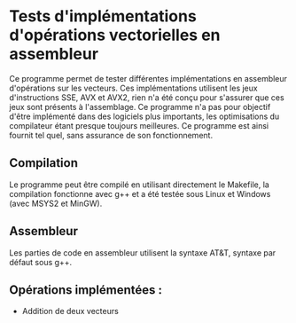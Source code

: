 # Tests d'implémentations d'opérations vectorielles en assembleur

Ce programme permet de tester différentes implémentations en assembleur d'opérations sur les vecteurs. Ces implémentations utilisent les jeux d'instructions SSE, AVX et AVX2, rien n'a été conçu pour s'assurer que ces jeux sont présents à l'assemblage.
Ce programme n'a pas pour objectif d'être implémenté dans des logiciels plus importants, les optimisations du compilateur étant presque toujours meilleures. Ce programme est ainsi fournit tel quel, sans assurance de son fonctionnement.



## Compilation

Le programme peut être compilé en utilisant directement le Makefile, la compilation fonctionne avec g++ et a été testée sous Linux et Windows (avec MSYS2 et MinGW).



## Assembleur

Les parties de code en assembleur utilisent la syntaxe AT&T, syntaxe par défaut sous g++.



## Opérations implémentées :
 - Addition de deux vecteurs